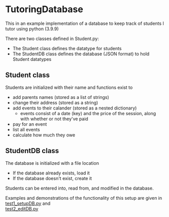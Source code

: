 # TutoringDatabase
This in an example implementation of a database to keep track of students I tutor using python (3.9.9)

There are two classes defined in Student.py: 
- The Student class defines the datatype for students
- The StudentDB class defines the database (JSON format) to hold Student datatypes

## Student class
Students are initialized with their name and functions exist to
- add parents names (stored as a list of strings)
- change their address (stored as a string)
- add events to their calander (stored as a nested dictionary)
  - events consist of a date (key) and the price of the session, along with whether or not they've paid
- pay for an event
- list all events
- calculate how much they owe

## StudentDB class
The database is initialized with a file location
 - If the database already exists, load it
 - If the database doesn't exist, create it 

Students can be entered into, read from, and modified in the database. 

Examples and demonstrations of the functionality of this setup are given in \
[test1_setupDB.py](./test1_setupDB.py) and \
[test2_editDB.py](./test2_editDB.py)

